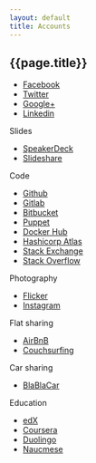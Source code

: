 ```yaml
---
layout: default
title: Accounts
---
```



## {{page.title}}

- [Facebook](https://facebook.com/sikaondrej2)
- [Twitter](https://twitter.com/ondrejsika)
- [Google+](https://plus.google.com/+OndrejSika)
- [Linkedin](https://www.linkedin.com/in/ondrejsika)


Slides

- [SpeakerDeck](https://speakerdeck.com/ondrejsika)
- [Slideshare](http://www.slideshare.net/ondrejsika)


Code

- [Github](https://github.com/ondrejsika)
- [Gitlab](https://gitlab.com/u/ondrejsika)
- [Bitbucket](https://bitbucket.org/ondrejsika/)
- [Puppet](https://forge.puppet.com/ondrejsika)
- [Docker Hub](https://hub.docker.com/u/ondrejsika/)
- [Hashicorp Atlas](https://atlas.hashicorp.com/ondrejsika)
- [Stack Exchange](https://stackexchange.com/users/6871615/ondrej-sika?tab=accounts)
- [Stack Overflow](https://stackoverflow.com/users/5281724/ondrej-sika?tab=profile)


Photography

- [Flicker](https://www.flickr.com/photos/ondrejsika/)
- [Instagram](https://www.instagram.com/ondrejsika/)


Flat sharing

- [AirBnB](https://www.airbnb.com/users/show/4711284)
- [Couchsurfing](https://www.couchsurfing.com/people/ondrejsika)

Car sharing

- [BlaBlaCar](https://www.blablacar.cz/user/show/5anjvdogz8tRTL74KEbfuQ)

Education

- [edX](https://courses.edx.org/u/ondrejsika)
- [Coursera](https://www.coursera.org/user/i/d54dcc0e7c597281c8a64eb2574be392)
- [Duolingo](https://www.duolingo.com/ondrejsika)
- [Naucmese](https://www.naucmese.cz/ondrej-sika)

